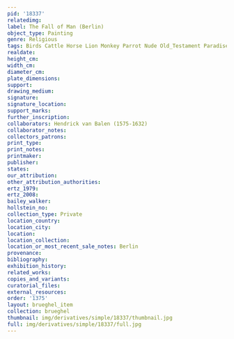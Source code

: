 ```yaml
---
pid: '18337'
relatedimg: 
label: The Fall of Man (Berlin)
object_type: Painting
genre: Religious
tags: Birds Cattle Horse Lion Monkey Parrot Nude Old_Testament Paradise
realdate: 
height_cm: 
width_cm: 
diameter_cm: 
plate_dimensions: 
support: 
drawing_medium: 
signature: 
signature_location: 
support_marks: 
further_inscription: 
collaborators: Hendrick van Balen (1575-1632)
collaborator_notes: 
collectors_patrons: 
print_type: 
print_notes: 
printmaker: 
publisher: 
states: 
our_attribution: 
other_attribution_authorities: 
ertz_1979: 
ertz_2008: 
bailey_walker: 
hollstein_no: 
collection_type: Private
location_country: 
location_city: 
location: 
location_collection: 
location_or_most_recent_sale_notes: Berlin
provenance: 
bibliography: 
exhibition_history: 
related_works: 
copies_and_variants: 
curatorial_files: 
external_resources: 
order: '1375'
layout: brueghel_item
collection: brueghel
thumbnail: img/derivatives/simple/18337/thumbnail.jpg
full: img/derivatives/simple/18337/full.jpg
---
```

